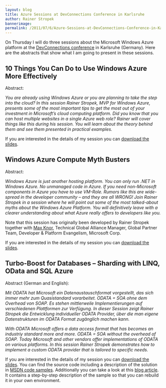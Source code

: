 ```yaml
---
layout: blog
title: Azure Sessions at DevConnections Conference in Karlsruhe
author: Rainer Stropek
bannerimage: 
permalink: /2011/07/6/Azure-Sessions-at-DevConnections-Conference-in-Karlsruhe
---
```


<p xmlns="http://www.w3.org/1999/xhtml">On Thursday I will do three sessions about the Microsoft Windows Azure platform at the <a href="http://www.devconnections.com/germany" target="_blank">DevConnections conference</a> in Karlsruhe (Germany). Here are the abstracts that show what I am going to present in these sessions.</p><h2 xmlns="http://www.w3.org/1999/xhtml">10 Things You Can Do to Use Windows Azure More Effectively</h2><p xmlns="http://www.w3.org/1999/xhtml">Abstract:</p><p xmlns="http://www.w3.org/1999/xhtml">
  <em>You are already using Windows Azure or you are planning to take the step into the cloud? In this session Rainer Stropek, MVP for Windows Azure, presents some of the most important tips to get the most out of your investment in Microsoft’s cloud computing platform. Did you know that you can host multiple websites in a single Azure web role? Rainer will cover things like this during his session. You will learn about the theory behind them and see them presented in practical examples.</em>
</p><p xmlns="http://www.w3.org/1999/xhtml">If you are interested in the details of my session you can <a href="{{site.baseurl}}/images/blog/2011/07/10 Things You Can Do to Use Windows Azure More Effectively.pdf">download the slides</a>.</p><h2 xmlns="http://www.w3.org/1999/xhtml">Windows Azure Compute Myth Busters</h2><p xmlns="http://www.w3.org/1999/xhtml">Abstract:</p><p xmlns="http://www.w3.org/1999/xhtml">
  <em>Windows Azure is just another hosting platform. You can only run .NET in Windows Azure. No unmanaged code in Azure. If you need non-Microsoft components in Azure you have to use VM-Role. Rumors like this are wide-spread in the developer community – and they are all WRONG! Join Rainer Stropek in a session where he will point out some of the most talked-about myths about the Windows Azure Platform. You will definitively leave with a clearer understanding about what Azure really offers to developers like you.</em>
</p><p xmlns="http://www.w3.org/1999/xhtml">Note that this session has originally been developed by Rainer Stropek together with <a href="http://www.knor.net/" target="_blank">Max Knor</a>, Technical Global Alliance Manager, Global Partner Team, Developer &amp; Platform Evangelism, Microsoft Corp.</p><p xmlns="http://www.w3.org/1999/xhtml">If you are interested in the details of my session you can <a href="{{site.baseurl}}/images/blog/2011/07/Windows Azure Compute Myth Busters.pdf">download the slides</a>.</p><h2 xmlns="http://www.w3.org/1999/xhtml">Turbo-Boost for Databases – Sharding with LINQ, OData and SQL Azure</h2><p xmlns="http://www.w3.org/1999/xhtml">Abstract (German and English):</p><p xmlns="http://www.w3.org/1999/xhtml">
  <em>Mit ODATA hat Microsoft ein Datenaustauschformat vorgestellt, das sich immer mehr zum Quasistandard vorarbeitet. ODATA = SOA ohne dem Overhead von SOAP. Es stehen mittlerweile Implementierungen auf verschiedenen Plattformen zur Verfügung. In dieser Session zeigt Rainer Stropek die Entwicklung individueller ODATA Provider, über die man eigene Datenstrukturen im ODATA Format zugänglich machen kann.</em>
</p><p xmlns="http://www.w3.org/1999/xhtml">
  <em>With ODATA Microsoft offers a data access format that has becomes an industriy standard more and more. ODATA = SOA without the overhead of SOAP. Today Microsoft and other vendors offer implementations of ODATA on various platforms. In this session Rainer Stropek demonstrates how to implement a custom ODATA provider that is tailored to specific needs.</em>
</p><p xmlns="http://www.w3.org/1999/xhtml">If you are interested in the details of my session you can <a href="{{site.baseurl}}/images/blog/2011/07/Turbo-Boost for Databases - Sharding with LINQ, OData and SQL Azure.pdf">download the slides</a>. You can find the source code including a description of the solution in <a href="http://code.msdn.microsoft.com/Sharding-in-Azure-Using-0171324f" target="_blank">MSDN code samples</a>. Additionally you can take a look at this <a href="/Blog/2011/02/16/Custom-OData-Provider-for-Windows-Azure-">blog article</a>. It contains a step-by-step description of the sample so that you can rebuild it in your own environment.</p>